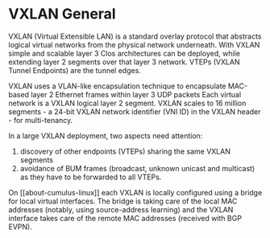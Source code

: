 # VXLAN General

VXLAN (Virtual Extensible LAN) is a standard overlay protocol that abstracts logical virtual networks from the physical network underneath. With VXLAN simple and scalable layer 3 Clos architectures can be deployed, while extending layer 2 segments over that layer 3 network. VTEPs (VXLAN Tunnel Endpoints) are the tunnel edges. 

VXLAN uses a VLAN-like encapsulation technique to encapsulate MAC-based layer 2 Ethernet frames within layer 3 UDP packets Each virtual network is a VXLAN logical layer 2 segment. VXLAN scales to 16 million segments - a 24-bit VXLAN network identifier (VNI ID) in the VXLAN header - for multi-tenancy.

In a large VXLAN deployment, two aspects need attention:
1. discovery of other endpoints (VTEPs) sharing the same VXLAN segments
2. avoidance of BUM frames (broadcast, unknown unicast and multicast) as they have to be forwarded to all VTEPs.

On [[about-cumulus-linux]] each VXLAN is locally configured using a bridge for local virtual interfaces. The bridge is taking care of the local MAC addresses (notably, using source-address learning) and the VXLAN interface takes care of the remote MAC addresses (received with BGP EVPN).
